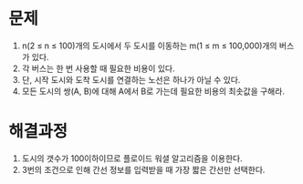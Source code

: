 # 문제

1. n(2 ≤ n ≤ 100)개의 도시에서 두 도시를 이동하는 m(1 ≤ m ≤ 100,000)개의 버스가 있다.
2. 각 버스는 한 번 사용할 때 필요한 비용이 있다.
3. 단, 시작 도시와 도착 도시를 연결하는 노선은 하나가 아닐 수 있다.
4. 모든 도시의 쌍(A, B)에 대해 A에서 B로 가는데 필요한 비용의 최솟값을 구해라.



# 해결과정

1. 도시의 갯수가 100이하이므로 플로이드 워셜 알고리즘을 이용한다.
2. 3번의 조건으로 인해 간선 정보를 입력받을 때 가장 짧은 간선만 선택한다.

